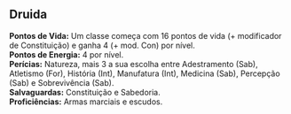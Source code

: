 ## Druida <a id="druida"></a>

**Pontos de Vida:** Um classe começa com 16 pontos de vida (+ modificador de Constituição) e ganha 4 (+ mod. Con) por nível.</br>
**Pontos de Energia:** 4 por nível.</br>
**Perícias:** Natureza, mais 3 a sua escolha entre Adestramento (Sab), Atletismo (For), História (Int), Manufatura (Int), Medicina (Sab), Percepção (Sab) e Sobrevivência (Sab).</br>
**Salvaguardas:** Constituição e Sabedoria.</br>
**Proficiências:** Armas marciais e escudos.</br>